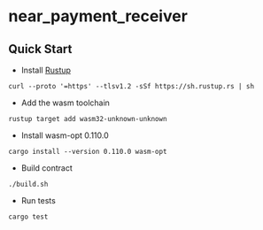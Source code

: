 # near_payment_receiver

## Quick Start

- Install [Rustup](https://rustup.rs/)
```shell
curl --proto '=https' --tlsv1.2 -sSf https://sh.rustup.rs | sh
```
- Add the wasm toolchain
```shell
rustup target add wasm32-unknown-unknown
```
- Install wasm-opt 0.110.0
```shell
cargo install --version 0.110.0 wasm-opt
```
- Build contract
```shell
./build.sh
```
- Run tests
```shell
cargo test
```